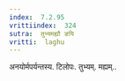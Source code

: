 ```yaml
---
index:  7.2.95
vrittiindex:  324
sutra:  तुभ्यमह्यौ ङयि
vritti:  laghu 
---
```


अनयोर्मपर्यन्तस्य. टिलोपः. तुभ्यम्. मह्यम्..

